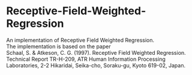 # Receptive-Field-Weighted-Regression
An implementation of Receptive Field Weighted Regression.  
The implementation is based on the paper  
Schaal, S. & Atkeson, C. G. (1997). Receptive Field Weighted Regression. Technical Report TR-H-209, ATR Human Information Processing Laboratories, 2-2 Hikaridai, Seika-cho, Soraku-gu, Kyoto 619-02, Japan.  
